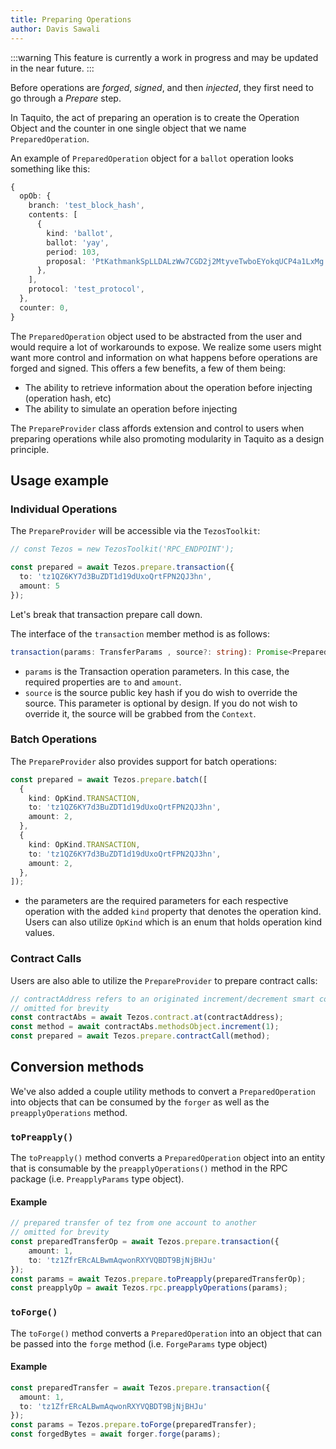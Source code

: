 ```yaml
---
title: Preparing Operations
author: Davis Sawali
---
```


:::warning
This feature is currently a work in progress and may be updated in the near future.
:::

Before operations are _forged_, _signed_, and then _injected_, they first need to go through a _Prepare_ step.

In Taquito, the act of preparing an operation is to create the Operation Object and the counter in one single object that we name `PreparedOperation`.

An example of `PreparedOperation` object for a `ballot` operation looks something like this:
```typescript
{
  opOb: {
    branch: 'test_block_hash',
    contents: [
      {
        kind: 'ballot',
        ballot: 'yay',
        period: 103,
        proposal: 'PtKathmankSpLLDALzWw7CGD2j2MtyveTwboEYokqUCP4a1LxMg',
      },
    ],
    protocol: 'test_protocol',
  },
  counter: 0,
}
```

The `PreparedOperation` object used to be abstracted from the user and would require a lot of workarounds to expose. We realize some users might want more control and information on what happens before operations are forged and signed. This offers a few benefits, a few of them being:
- The ability to retrieve information about the operation before injecting (operation hash, etc)
- The ability to simulate an operation before injecting

The `PrepareProvider` class affords extension and control to users when preparing operations while also promoting modularity in Taquito as a design principle.

## Usage example

### Individual Operations
The `PrepareProvider` will be accessible via the `TezosToolkit`:
```typescript
// const Tezos = new TezosToolkit('RPC_ENDPOINT');

const prepared = await Tezos.prepare.transaction({
  to: 'tz1QZ6KY7d3BuZDT1d19dUxoQrtFPN2QJ3hn',
  amount: 5
});
```

Let's break that transaction prepare call down.

The interface of the `transaction` member method is as follows:
```typescript
transaction(params: TransferParams , source?: string): Promise<PreparedOperation>;
```

- `params` is the Transaction operation parameters. In this case, the required properties are `to` and `amount`.
- `source` is the source public key hash if you do wish to override the source. This parameter is optional by design. If you do not wish to override it, the source will be grabbed from the `Context`.

### Batch Operations
The `PrepareProvider` also provides support for batch operations:
```typescript
const prepared = await Tezos.prepare.batch([
  {
    kind: OpKind.TRANSACTION,
    to: 'tz1QZ6KY7d3BuZDT1d19dUxoQrtFPN2QJ3hn',
    amount: 2,
  },
  {
    kind: OpKind.TRANSACTION,
    to: 'tz1QZ6KY7d3BuZDT1d19dUxoQrtFPN2QJ3hn',
    amount: 2,
  },
]);
```
- the parameters are the required parameters for each respective operation with the added `kind` property that denotes the operation kind. Users can also utilize `OpKind` which is an enum that holds operation kind values.

### Contract Calls
Users are also able to utilize the `PrepareProvider` to prepare contract calls:
```typescript
// contractAddress refers to an originated increment/decrement smart contract,
// omitted for brevity
const contractAbs = await Tezos.contract.at(contractAddress);
const method = await contractAbs.methodsObject.increment(1);
const prepared = await Tezos.prepare.contractCall(method);
```

## Conversion methods

We've also added a couple utility methods to convert a `PreparedOperation` into objects that can be consumed by the `forger` as well as the `preapplyOperations` method.

### `toPreapply()`
The `toPreapply()` method converts a `PreparedOperation` object into an entity that is consumable by the `preapplyOperations()` method in the RPC package (i.e. `PreapplyParams` type object).

#### Example
```typescript
// prepared transfer of tez from one account to another
// omitted for brevity
const preparedTransferOp = await Tezos.prepare.transaction({
    amount: 1,
    to: 'tz1ZfrERcALBwmAqwonRXYVQBDT9BjNjBHJu'
});
const params = await Tezos.prepare.toPreapply(preparedTransferOp);
const preapplyOp = await Tezos.rpc.preapplyOperations(params);
```

### `toForge()`
The `toForge()` method converts a `PreparedOperation` into an object that can be passed into the `forge` method (i.e. `ForgeParams` type object)


#### Example

```typescript
const preparedTransfer = await Tezos.prepare.transaction({
  amount: 1,
  to: 'tz1ZfrERcALBwmAqwonRXYVQBDT9BjNjBHJu'
});
const params = Tezos.prepare.toForge(preparedTransfer);
const forgedBytes = await forger.forge(params);
```
